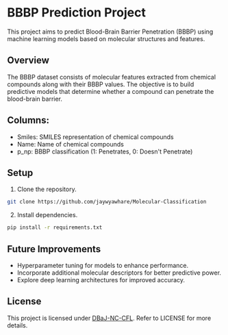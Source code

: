 # BBBP Prediction Project
This project aims to predict Blood-Brain Barrier Penetration (BBBP) using machine learning models based on molecular structures and features.

## Overview
The BBBP dataset consists of molecular features extracted from chemical compounds along with their BBBP values. The objective is to build predictive models that determine whether a compound can penetrate the blood-brain barrier.


## Columns:
- Smiles: SMILES representation of chemical compounds
- Name: Name of chemical compounds
- p_np: BBBP classification (1: Penetrates, 0: Doesn't Penetrate)


## Setup

1. Clone the repository.

```bash
git clone https://github.com/jaywyawhare/Molecular-Classification
```

2. Install dependencies.

```bash
pip install -r requirements.txt
```

## Future Improvements

- Hyperparameter tuning for models to enhance performance.
- Incorporate additional molecular descriptors for better predictive power.
- Explore deep learning architectures for improved accuracy.


## License
This project is licensed under [DBaJ-NC-CFL](./LICENCE.md). Refer to LICENSE for more details.